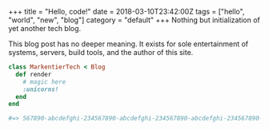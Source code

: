 +++
title = "Hello, code!"
date = 2018-03-10T23:42:00Z
tags = ["hello", "world", "new", "blog"]
category = "default"
+++
Nothing but initialization of yet another tech blog.

<!-- more -->

This blog post has no deeper meaning.
It exists for sole entertainment of systems, servers, build tools, and the author of this site.

```ruby
class MarkentierTech < Blog
  def render
    # magic here
    :unicorns!
  end
end

#=> 567890-abcdefghi-234567890-abcdefghi-234567890-abcdefghi-234567890-abcdef.80
```
